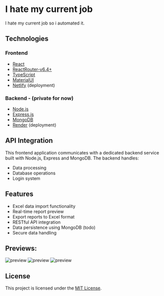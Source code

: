 # I hate my current job

I hate my current job so i automated it.

## Technologies

### Frontend

- [React](https://reactjs.org/)
- [ReactRouter-v6.4+](https://reactrouter.com/)
- [TypeScript](https://www.typescriptlang.org/)
- [MaterialUI](https://mui.com/) 
- [Netlify](https://netlify.com/) (deployment)

### Backend - (private for now)

- [Node.js](https://nodejs.org/en/docs/)
- [Express.js](https://expressjs.com/)
- [MongoDB](https://www.mongodb.com/docs/)
- [Render](https://render.com/) (deployment)

## API Integration

This frontend application communicates with a dedicated backend service built with Node.js, Express and MongoDB. The backend handles:

- Data processing
- Database operations
- Login system

## Features

- Excel data import functionality
- Real-time report preview
- Export reports to Excel format
- RESTful API integration
- Data persistence using MongoDB (todo)
- Secure data handling


## Previews:

<img src="https://imgur.com/GkKiN2s.png" alt="preview">
<img src="https://imgur.com/kve88Wn.png" alt="preview">
<img src="https://imgur.com/3BaJoBt.png" alt="preview">

## License

This project is licensed under the [MIT License](LICENSE).
